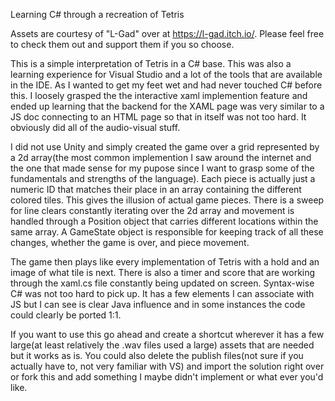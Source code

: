 Learning C# through a recreation of Tetris

Assets are courtesy of "L-Gad" over at https://l-gad.itch.io/. Please feel free to check them out and support them if you so choose.


This is a simple interpretation of Tetris in a C# base. This was also a learning experience for Visual Studio and a lot of the tools that are available in the IDE. As I wanted to get my feet wet and had never touched C# before this. I loosely grasped the the interactive xaml implemention feature and ended up learning that the backend for the XAML page was very similar to a JS doc connecting to an HTML page so that in itself was not too hard. It obviously did all of the audio-visual stuff.


I did not use Unity and simply created the game over a grid represented by a 2d array(the most common implemention I saw around the internet and the one that made sense for my pupose since I want to grasp some of the fundamentals and strengths of the language). Each piece is actually just a numeric ID that matches their place in an array containing the different colored tiles. This gives the illusion of actual game pieces. There is a sweep for line clears constantly iterating over the 2d array and movement is handled through a Position object that carries different locations within the same array. A GameState object is responsible for keeping track of all these changes, whether the game is over, and piece movement.

The game then plays like every implementation of Tetris with a hold and an image of what tile is next. There is also a timer and score that are working through the xaml.cs file constantly being updated on screen. Syntax-wise C# was not too hard to pick up. It has a few elements I can associate with JS but I can see is clear Java influence and in some instances the code could clearly be ported 1:1.

If you want to use this go ahead and create a shortcut wherever it has a few large(at least relatively the .wav files used a large) assets that are needed but it works as is. You could also delete the publish files(not sure if you actually have to, not very familiar with VS) and import the solution right over or fork this and add something I maybe didn't implement or what ever you'd like.

